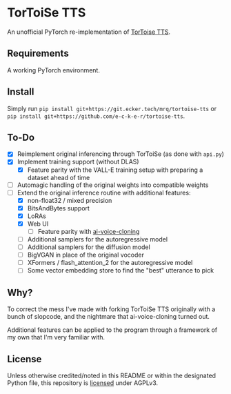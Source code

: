 # TorToiSe TTS

An unofficial PyTorch re-implementation of [TorToise TTS](https://github.com/neonbjb/tortoise-tts/tree/98a891e66e7a1f11a830f31bd1ce06cc1f6a88af).

## Requirements

A working PyTorch environment.

## Install

Simply run `pip install git+https://git.ecker.tech/mrq/tortoise-tts` or `pip install git+https://github.com/e-c-k-e-r/tortoise-tts`.

## To-Do

- [X] Reimplement original inferencing through TorToiSe (as done with `api.py`)
- [X] Implement training support (without DLAS)
  - [X] Feature parity with the VALL-E training setup with preparing a dataset ahead of time
- [ ] Automagic handling of the original weights into compatible weights
- [ ] Extend the original inference routine with additional features:
  - [x] non-float32 / mixed precision
  - [x] BitsAndBytes support
  - [x] LoRAs
  - [x] Web UI
    - [ ] Feature parity with [ai-voice-cloning](https://git.ecker.tech/mrq/ai-voice-cloning)
  - [ ] Additional samplers for the autoregressive model
  - [ ] Additional samplers for the diffusion model
  - [ ] BigVGAN in place of the original vocoder
  - [ ] XFormers / flash_attention_2 for the autoregressive model
  - [ ] Some vector embedding store to find the "best" utterance to pick

## Why?

To correct the mess I've made with forking TorToiSe TTS originally with a bunch of slopcode, and the nightmare that ai-voice-cloning turned out.

Additional features can be applied to the program through a framework of my own that I'm very familiar with.

## License

Unless otherwise credited/noted in this README or within the designated Python file, this repository is [licensed](LICENSE) under AGPLv3.